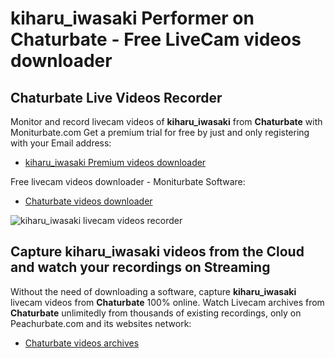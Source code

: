 # kiharu_iwasaki Performer on Chaturbate - Free LiveCam videos downloader

## Chaturbate Live Videos Recorder

Monitor and record livecam videos of **kiharu_iwasaki** from **Chaturbate** with Moniturbate.com
Get a premium trial for free by just and only registering with your Email address:
* [kiharu_iwasaki Premium videos downloader](https://moniturbate.com/request-demo-licence-key.html)

Free livecam videos downloader - Moniturbate Software:
* [Chaturbate videos downloader](https://moniturbate.com/moniturbate-download-software.html)

![kiharu_iwasaki livecam videos recorder](https://peachurnet.com/templates/moniturbate-software.png)


## Capture kiharu_iwasaki videos from the Cloud and watch your recordings on Streaming

Without the need of downloading a software, capture **kiharu_iwasaki** livecam videos from **Chaturbate** 100% online.
Watch Livecam archives from **Chaturbate** unlimitedly from thousands of existing recordings, only on Peachurbate.com and its websites network:
* [Chaturbate videos archives](https://peachurnet.com/)